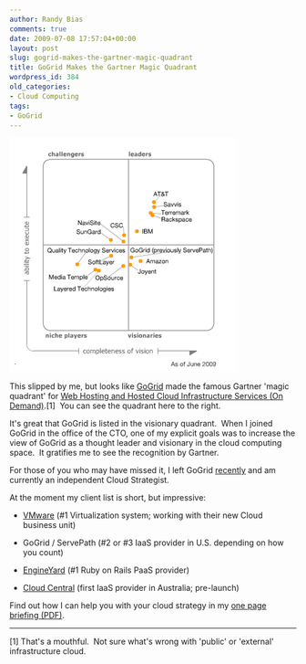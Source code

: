 ```yaml
---
author: Randy Bias
comments: true
date: 2009-07-08 17:57:04+00:00
layout: post
slug: gogrid-makes-the-gartner-magic-quadrant
title: GoGrid Makes the Gartner Magic Quadrant
wordpress_id: 384
old_categories:
- Cloud Computing
tags:
- GoGrid
---
```


[![Gartner Magic Quadrant for Hosting/Cloud](/assets/media/2009/07/168687_0001.png)](http://mediaproducts.gartner.com/reprints/gogrid/article2/article2.html)

This slipped by me, but looks like [GoGrid](http://www.gogrid.com) made the famous Gartner 'magic quadrant' for [Web Hosting and](http://mediaproducts.gartner.com/reprints/gogrid/article2/article2.html)[ Hosted Cloud Infrastructure Services (On Demand)](http://mediaproducts.gartner.com/reprints/gogrid/article2/article2.html).[1]  You can see the quadrant here to the right.

It's great that GoGrid is listed in the visionary quadrant.  When I joined GoGrid in the office of the CTO, one of my explicit goals was to increase the view of GoGrid as a thought leader and visionary in the cloud computing space.  It gratifies me to see the recognition by Gartner.

For those of you who may have missed it, I left GoGrid [recently](http://cloudscaling.com/blog/administrivia/my-gogrid-status) and am currently an independent Cloud Strategist.

At the moment my client list is short, but impressive:



	
  * [VMware](http://www.vmware.com) (#1 Virtualization system; working with their new Cloud business unit)

	
  * GoGrid / ServePath (#2 or #3 IaaS provider in U.S. depending on how you count)

	
  * [EngineYard](http://www.engineyard.com) (#1 Ruby on Rails PaaS provider)

	
  * [Cloud Central](http://www.cloudcentral.com.au) (first IaaS provider in Australia; pre-launch)


Find out how I can help you with your cloud strategy in my [one page briefing (PDF)](/assets/pdf/randybias-cloud-consulting-services.pdf).

[](/assets/pdf/randybias-cloud-consulting-services.pdf)



* * *

[1] That's a mouthful.  Not sure what's wrong with 'public' or 'external' infrastructure cloud.
